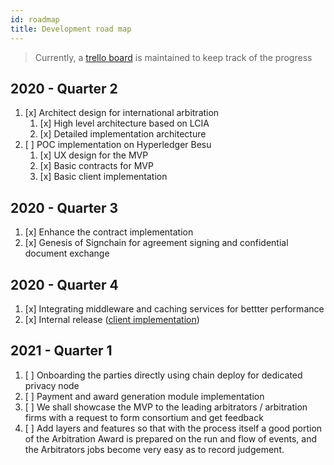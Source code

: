 ```yaml
---
id: roadmap
title: Development road map
---
```


> Currently, a [trello board](https://trello.com/b/qLy1otwG/arbchain) is maintained to keep track of the progress


## 2020 - Quarter 2

1. [x] Architect design for international arbitration
    1. [x] High level architecture based on LCIA
    2. [x] Detailed implementation architecture
2. [ ] POC implementation on Hyperledger Besu
    1. [x] UX design for the MVP
    2. [x] Basic contracts for MVP
    3. [x] Basic client implementation

## 2020 - Quarter 3

1. [x] Enhance the contract implementation
2. [x] Genesis of Signchain for agreement signing and confidential document exchange

## 2020 - Quarter 4

1. [x] Integrating middleware and caching services for bettter performance
2. [x] Internal release ([client implementation](https://github.com/arbchain/web/releases/tag/v1.0.0-alpha.0))

## 2021 - Quarter 1

1. [ ] Onboarding the parties directly using chain deploy for dedicated privacy node
2. [ ] Payment and award generation module implementation
3. [ ]  We shall showcase the MVP to the leading arbitrators  / arbitration firms with a request to form consortium and get feedback
4. [ ] Add layers and features so that with the process itself a good portion of the Arbitration Award is prepared on the run and flow of events, and the Arbitrators jobs become very easy as to record judgement.

